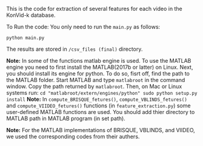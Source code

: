 This is the code for extraction of several features for each video in the KonVid-k database.

To Run the code:
You only need to run the `main.py` as follows:
```
python main.py
```
The results are stored in `/csv_files (final)` directory.

**Note:** In some of the functions matlab engine is used. To use the MATLAB engine you need to 
		first install the MATLAB(2017b or latter) on Linux. Next, you should install its 
		engine for python. To do so, fisrt off, find the path to the MATLAB folder. Start MATLAB
		and type `matlabroot` in the command window. Copy the path returned by `matlabroot`.
		Then, on Mac or Linux systems run:
		```
		cd "matlabroot/extern/engines/python"
		sudo python setup.py install
		```
**Note:** In `compute_BRISQUE_fetures()`, `compute_VBLINDS_fetures()` and `compute_VIIDEO_fetures()` functions (in `feature_extraction.py`)
	some user-defined MATLAB functions are used. You should add thier directory to MATLAB path in 
	MATLAB program (in set path).
	
	
**Note:** For the MATLAB implementations of BRISQUE, VBLINDS, and VIIDEO, we used the corresponding codes from their authers.

